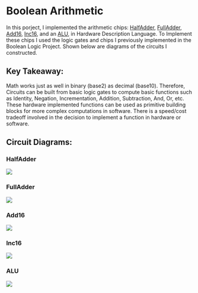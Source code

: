 # Boolean Arithmetic
In this porject, I implemented the arithmetic chips: [HalfAdder](https://github.com/jordanvieler/The_Elements_of_Computing_Systems/blob/main/Boolean_Arithmetic/HalfAdder.hdl), [FullAdder](https://github.com/jordanvieler/The_Elements_of_Computing_Systems/blob/main/Boolean_Arithmetic/FullAdder.hdl), [Add16](https://github.com/jordanvieler/The_Elements_of_Computing_Systems/blob/main/Boolean_Arithmetic/Add16.hdl), [Inc16](https://github.com/jordanvieler/The_Elements_of_Computing_Systems/blob/main/Boolean_Arithmetic/Inc16.hdl), and an [ALU](https://github.com/jordanvieler/The_Elements_of_Computing_Systems/blob/main/Boolean_Arithmetic/ALU.hdl), in 
Hardware Description Language. To Implement these chips I used the logic gates and chips I previously implemented in the Boolean Logic Project. Shown below are diagrams of the circuits I constructed.

## Key Takeaway:
Math works just as well in binary (base2) as decimal (base10). Therefore, Circuits can be built from basic logic gates to compute basic functions such as Identity, Negation, Incrementation, Addition, Subtraction, And, Or, etc. These hardware implemented functions can be used as primitive building blocks for more complex computations in software. There is a speed/cost tradeoff involved in the decision to implement a function in hardware or software.

## Circuit Diagrams:

### HalfAdder
![](https://github.com/jordanvieler/The_Elements_of_Computing_Systems/blob/main/Boolean_Arithmetic/Images/HalfAdder.png)
### FullAdder
![](https://github.com/jordanvieler/The_Elements_of_Computing_Systems/blob/main/Boolean_Arithmetic/Images/FullAdder.png)
### Add16
![](https://github.com/jordanvieler/The_Elements_of_Computing_Systems/blob/main/Boolean_Arithmetic/Images/Add16.png)
### Inc16
![](https://github.com/jordanvieler/The_Elements_of_Computing_Systems/blob/main/Boolean_Arithmetic/Images/Inc16.png)
### ALU
![](https://github.com/jordanvieler/The_Elements_of_Computing_Systems/blob/main/Boolean_Arithmetic/Images/ALU.png)
